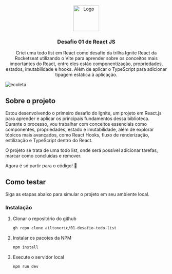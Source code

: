 <a id="readme-top"></a>

<!-- PROJECT LOGO -->
<br />
<div align="center">
  <a href="https://github.com/ailtoneric/01-desafio-todo-list">
    <img src="https://github.com/ailtoneric.png" alt="Logo" width="80" height="80">
  </a>

  <h3 align="center">Desafio 01 de React JS</h3>

  <p align="center">
    Criei uma todo list em React como desafio da trilha Ignite React da Rocketseat utilizando o Vite para aprender sobre os conceitos mais importantes do React, entre eles estão componentização, propriedades, estados, imutabilidade e hooks. Além de aplicar o TypeScript para adicionar tipagem estática ã aplicação.
  </p>
</div>

<img alt="ecoleta" src="https://repository-images.githubusercontent.com/932790053/ebd107a2-4bc4-4f13-ace4-750ecc62fa2e" />



## Sobre o projeto



Estou desenvolvendo o primeiro desafio do Ignite, um projeto em React.js para aprender e aplicar os principais fundamentos dessa biblioteca. Durante o processo, vou trabalhar com conceitos essenciais como componentes, propriedades, estado e imutabilidade, além de explorar tópicos mais avançados, como React Hooks, fluxo de renderização, estilização e TypeScript dentro do React.

O projeto se trata de uma todo list, onde será possível adicionar tarefas, marcar como concluidas e remover.

Agora é só partir para o código! 🚀



## Como testar

Siga as etapas abaixo para simular o projeto em seu ambiente local.



### Instalação

1. Clonar o repositório do github
   ```sh
   gh repo clone ailtoneric/01-desafio-todo-list
   ```
2. Instalar os pacotes da NPM
   ```sh
   npm install
   ```
3. Execute o servidor local
   ```sh
   npm run dev
   ```